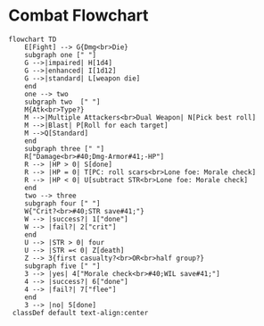 # Combat Flowchart

```mermaid
flowchart TD
    E[Fight] --> G{Dmg<br>Die}
    subgraph one [" "]
    G -->|impaired| H[1d4]
    G -->|enhanced| I[1d12]
    G -->|standard| L[weapon die]
    end
    one --> two
    subgraph two  [" "]
    M{Atk<br>Type?}
    M -->|Multiple Attackers<br>Dual Weapon| N[Pick best roll]
    M -->|Blast| P[Roll for each target]
    M -->Q[Standard]
    end
    subgraph three [" "]
    R["Damage<br>#40;Dmg-Armor#41;-HP"]
    R --> |HP > 0| S[done]
    R --> |HP = 0| T[PC: roll scars<br>Lone foe: Morale check]
    R --> |HP < 0| U[subtract STR<br>Lone foe: Morale check]
    end
    two --> three
    subgraph four [" "]
    W{"Crit?<br>#40;STR save#41;"}
    W --> |success?| 1["done"]
    W --> |fail?| 2["crit"]
    end
    U --> |STR > 0| four
    U --> |STR =< 0| Z[death]
    Z --> 3{first casualty?<br>OR<br>half group?}
    subgraph five [" "]
    3 --> |yes| 4["Morale check<br>#40;WIL save#41;"]
    4 --> |success?| 6["done"]
    4 --> |fail?| 7["flee"]
    end
    3 --> |no| 5[done]
 classDef default text-align:center
```


<script src="https://cdn.jsdelivr.net/npm/mermaid/dist/mermaid.min.js"></script>
  <script>
  var config = {
      startOnLoad:true,
      theme: 'default',
      flowchart:{
              useMaxWidth:false,
              htmlLabels:true
      }
  };
  mermaid.initialize(config);
  window.mermaid.init(undefined, document.querySelectorAll('.language-mermaid'));
  </script>
  <style media="screen">
    code.language-mermaid {
      background-color: transparent;
      border: none;
    }
  </style>
